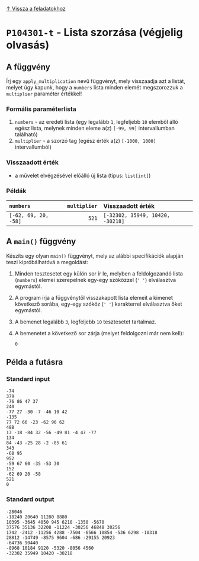 
[↑ Vissza a feladatokhoz](./README.md)

# `P104301-t` - Lista szorzása (végjelig olvasás)

## A függvény

Írj egy `apply_multiplication` nevű függvényt, mely visszaadja azt a listát, melyet úgy kapunk, hogy a `numbers` lista minden elemét megszorozzuk a `multiplier` paraméter értékkel!

### Formális paraméterlista

1. `numbers` - az eredeti lista (egy legalább `1`, legfeljebb `10` elemből álló egész lista, melynek minden eleme a(z) `[-99, 99]` intervallumban található)
1. `multiplier` - a szorzó tag (egész érték a(z) `[-1000, 1000]` intervallumból)

### Visszaadott érték

* a művelet elvégzésével előálló új lista (típus: `list[int]`)

### Példák

| `numbers` | `multiplier` | Visszaadott érték | 
| :--- | ---: | :-- | 
| `[-62, 69, 20, -58]` | `521` | `[-32302, 35949, 10420, -30218]` | 

## A `main()` függvény

Készíts egy olyan `main()` függvényt, mely az alábbi specifikációk alapján teszi kipróbálhatóvá a megoldást:

1. Minden tesztesetet egy külön sor ír le, melyben a feldolgozandó lista (`numbers`) elemei szerepelnek egy-egy szóközzel (`' '`) elválasztva egymástól.
1. A program írja a függvénytől visszakapott lista elemeit a kimenet következő sorába, egy-egy szóköz (`' '`) karakterrel elválasztva őket egymástól.
1. A bemenet legalább `3`, legfeljebb `10` tesztesetet tartalmaz.
1. A bemenetet a következő sor zárja (melyet feldolgozni már nem kell):

	```
	0
	```

## Példa a futásra

### Standard input

```
-74
379
-76 86 47 37
240
-77 27 -30 -7 -46 10 42
-135
77 72 66 -23 -62 96 62
488
13 -18 -84 32 -56 -49 81 -4 47 -77
134
84 -43 -25 28 -2 -85 61
343
-68 95
952
-59 67 60 -35 -53 30
152
-62 69 20 -58
521
0
```

### Standard output

```
-28046
-18240 20640 11280 8880
10395 -3645 4050 945 6210 -1350 -5670
37576 35136 32208 -11224 -30256 46848 30256
1742 -2412 -11256 4288 -7504 -6566 10854 -536 6298 -10318
28812 -14749 -8575 9604 -686 -29155 20923
-64736 90440
-8968 10184 9120 -5320 -8056 4560
-32302 35949 10420 -30218
```